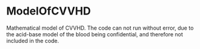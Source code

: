 # ModelOfCVVHD
Mathematical model of CVVHD.
The code can not run without error, due to the acid-base model of the blood being confidential, and therefore not included in the code.
